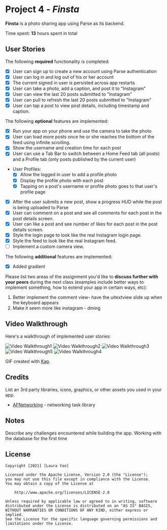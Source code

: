 # Project 4 - *Finsta*

**Finsta** is a photo sharing app using Parse as its backend.

Time spent: **13** hours spent in total

## User Stories

The following **required** functionality is completed:

- [x] User can sign up to create a new account using Parse authentication
- [x] User can log in and log out of his or her account
- [x] The current signed in user is persisted across app restarts
- [x] User can take a photo, add a caption, and post it to "Instagram"
- [x] User can view the last 20 posts submitted to "Instagram"
- [x] User can pull to refresh the last 20 posts submitted to "Instagram"
- [x] User can tap a post to view post details, including timestamp and caption.

The following **optional** features are implemented:

- [x] Run your app on your phone and use the camera to take the photo
- [x] User can load more posts once he or she reaches the bottom of the feed using infinite scrolling.
- [x] Show the username and creation time for each post
- [x] User can use a Tab Bar to switch between a Home Feed tab (all posts) and a Profile tab (only posts published by the current user)
- User Profiles:
  - [x] Allow the logged in user to add a profile photo
  - [x] Display the profile photo with each post
  - [x] Tapping on a post's username or profile photo goes to that user's profile page
- [x] After the user submits a new post, show a progress HUD while the post is being uploaded to Parse
- [x] User can comment on a post and see all comments for each post in the post details screen.
- [x] User can like a post and see number of likes for each post in the post details screen.
- [x] Style the login page to look like the real Instagram login page.
- [x] Style the feed to look like the real Instagram feed.
- [ ] Implement a custom camera view.

The following **additional** features are implemented:

- [x] Added gradient

Please list two areas of the assignment you'd like to **discuss further with your peers** during the next class (examples include better ways to implement something, how to extend your app in certain ways, etc):

1. Better implement the comment view- have the uitextview slide up when the keyboard appears
2. Make it seem more like instagram - dming

## Video Walkthrough

Here's a walkthrough of implemented user stories:

<img src='https://github.com/gss223/igapp/blob/main/gif1.gif' width='' alt='Video Walkthrough1' />
<img src='https://github.com/gss223/igapp/blob/main/gif2.gif' width='' alt='Video Walkthrough2' />
<img src='https://github.com/gss223/igapp/blob/main/gif3.gif' width='' alt='Video Walkthrough3' />
<img src='https://github.com/gss223/igapp/blob/main/gif5.gif' width='' alt='Video Walkthrough5' />
<img src='https://github.com/gss223/igapp/blob/main/gif4.gif' width='' alt='Video Walkthrough4' />

GIF created with [Kap](https://getkap.co/).

## Credits

List an 3rd party libraries, icons, graphics, or other assets you used in your app.

- [AFNetworking](https://github.com/AFNetworking/AFNetworking) - networking task library


## Notes

Describe any challenges encountered while building the app.
Working with the database for the first time

## License

    Copyright [2021] [Laura Yao]

    Licensed under the Apache License, Version 2.0 (the "License");
    you may not use this file except in compliance with the License.
    You may obtain a copy of the License at

        http://www.apache.org/licenses/LICENSE-2.0

    Unless required by applicable law or agreed to in writing, software
    distributed under the License is distributed on an "AS IS" BASIS,
    WITHOUT WARRANTIES OR CONDITIONS OF ANY KIND, either express or implied.
    See the License for the specific language governing permissions and
    limitations under the License.

